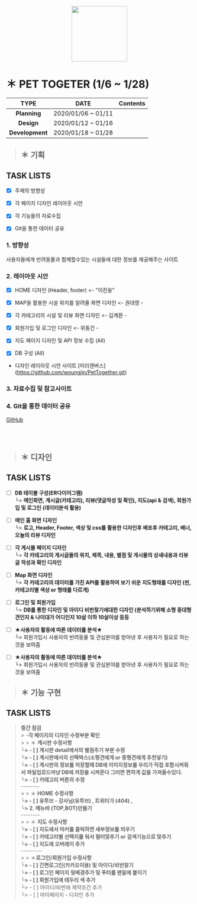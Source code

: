 <div align=center> 
 <img width="150" src="https://user-images.githubusercontent.com/74219139/104112803-7c14a800-5336-11eb-8326-9f69c35b41e0.PNG"> </img>
</div>


# ＊ PET TOGETER (1/6 ~ 1/28)
| **TYPE** | **DATE** | **Contents** |
|:---:|:---:|:---:|
|  **Planning** | 2020/01/06 ~ 01/11 | |
|  **Design** | 2020/01/12 ~ 01/16 | | 
| **Development**  | 2020/01/18 ~ 01/28 | |


> ## ＊ **기획**
TASK LISTS
-----------------
- [x] 주제의 방향성
- [x] 각 페이지 디자인 레이아웃 시안
- [x] 각 기능들의 자료수집
- [x] Git을 통한 데이터 공유



### 1. 방향성
사용자들에게 반려동물과 함께할수있는 시설들에 대한 정보를 제공해주는 사이트

### 2. 레이아웃 시안 
 
- [x] HOME 디자인 (Header, footer) <- "이진웅"

- [x] MAP을 활용한 시설 위치를 알려줄 화면 디자인 <- 권대영 - 

- [x] 각 카테고리의 시설 및 리뷰 화면 디자인 <- 김계환 - 

- [x] 회원가입 및 로그인 디자인  <- 위동건 -

- [x] 지도 페이지 디자인 및 API 정보 수집 (All)

- [x] DB 구성 (All) <br/>

* 디자인 레이아웃 시안 사이트 
[미리캔버스] (https://github.com/woungjin/PetTogether.git) 

### 3. 자료수집 및 참고사이트


### 4. Git을 통한 데이터 공유
[GitHub](https://github.com/woungjin/PetTogether.git)

<br/>
<br/>




> ## ＊ **디자인**
TASK LISTS
-----------------
 - [ ] __DB 테이블 구성(ER다이어그램)__ <br/>
  └> __메인화면, 계시글(카테고리), 리뷰(댓글작성 및 확인), 지도(api & 검색), 회원가입 및 로그인 (데이터분석 활용)__ <br/>


 - [ ] __메인 홈 화면 디자인__ <br/>
  └> **로고, Header, Footer, 색상 및 css를 활용한 디자인후 배포후 카테고리, 배너, 오늘의 리뷰 디자인** <br/>
  

 - [ ] __각 게시물 페이지 디자인__  <br/>
  └> **각 카테고리의 게시글들의 위치, 제목, 내용, 별점 및 게시물의 상새내용과 리뷰글 작성과 확인 디자인** <br/>
  
  
 - [ ] __Map 화면 디자인__ <br/>
  └> **각 카테고리의 데이터를 가진 API를 활용하여 보기 쉬운 지도형태를 디자인 (핀, 카테고리별 색상 or 형태를 다르게)** <br/>
  
  
 - [ ] __로그인 및 회원가입__ <br/>
  └> __DB를 통한 디자인 및 아이디 비번찾기에대한 디자인 (분석하기위해 소형 중대형견인지 & 나이대가 어디인지 10살 이하 10살이상 등등__<br/>
  
  
 - [ ] __★사용자의 활동에 따른 데이터를 분석★__ <br/>
  └> 회원가입시 사용자의 반려동물 및 관심분야를 받아낸 후 사용자가 필요로 하는 것을 보여줌 
  

 - [ ] __★사용자의 활동에 따른 데이터를 분석★__ <br/>
  └> 회원가입시 사용자의 반려동물 및 관심분야를 받아낸 후 사용자가 필요로 하는 것을 보여줌 
  

> ## ＊ **기능 구현**
TASK LISTS
----------------
> **중간 점검** </br>
>     > -__각 페이지의 디자인 수정부분 확인__ </br>
>     >     > ＊ __계시판 수정사항 </br>
>          └> - [ ] 계시판 detail에서의 별점주기 부분 수정 </br>
>          └> - [ ] 계시판에서의 선택박스(소형견에게 or 중형견에게 추천넣기)  </br>
>          └> - [ ] 계시판의 정보를 저장할때 DB에 이미지정보를 우리가 직접 포함시켜줘서 파일업로드마냥 DB에 저장을 시켜준다 그러면 편하게 값을 가져올수있다. </br>
>          └> - [ ] 카테고리 버튼의 수정__ </br> 
          -------- </br>
>     >    > ＊ __HOME 수정사항 </br>
          └> - [ ] 유투브 - 강사님(유투브) , 트위터가 (404) ,   </br>
          └> 2. 메뉴바 (TOP,BOT)만들기__ </br>
          -------- </br>
>     >    > ＊ __지도 수정사항 </br>
          └> - [ ] 지도에서 마커를 클릭하면 세부정보를 띄우기  </br>
          └> - [ ] 카테고리별 선택지를 둬서 필터맞추기 or 검색기능으로 맞추기  </br>
          └> - [ ] 지도에 오버레이 추가__ </br>
          --------- </br>
>     >    >  ＊__로그인/회원가입 수정사항 </br>
          └> - [ ] 간편로그인(카카오이용) 및 아이디/비번찾기  </br>
          └> - [ ] 로그인 페이지 뒷배경추가 및 푸터를 맨밑에 붙이기 </br>
          └> - [ ] 회원가입에 테두리 색 추가__  </br>
          └> - [ ] 아이디/비번에 제약조건 추가  </br>
          └> - [ ] 마이페이지 - 디자인 추가  </br>


